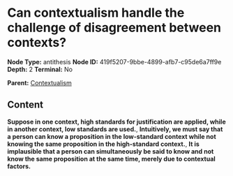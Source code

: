# Can contextualism handle the challenge of disagreement between contexts?

**Node Type:** antithesis
**Node ID:** 419f5207-9bbe-4899-afb7-c95de6a7ff9e
**Depth:** 2
**Terminal:** No

**Parent:** [Contextualism](contextualism.md)

## Content

**Suppose in one context, high standards for justification are applied, while in another context, low standards are used.**, **Intuitively, we must say that a person can know a proposition in the low-standard context while not knowing the same proposition in the high-standard context.**, **It is implausible that a person can simultaneously be said to know and not know the same proposition at the same time, merely due to contextual factors.**
